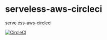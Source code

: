 # serveless-aws-circleci
serveless-aws-circleci

[![CircleCI](https://circleci.com/gh/thicapistrano/serveless-aws-circleci/tree/main.svg?style=svg)](https://circleci.com/gh/thicapistrano/serveless-aws-circleci/tree/main)
